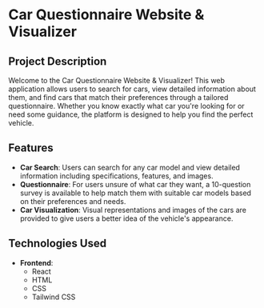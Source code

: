# Car Questionnaire Website & Visualizer

## Project Description

Welcome to the Car Questionnaire Website & Visualizer! This web application allows users to search for cars, view detailed information about them, and find cars that match their preferences through a tailored questionnaire. Whether you know exactly what car you're looking for or need some guidance, the platform is designed to help you find the perfect vehicle.

## Features

- **Car Search**: Users can search for any car model and view detailed information including specifications, features, and images.
- **Questionnaire**: For users unsure of what car they want, a 10-question survey is available to help match them with suitable car models based on their preferences and needs.
- **Car Visualization**: Visual representations and images of the cars are provided to give users a better idea of the vehicle's appearance.

## Technologies Used

- **Frontend**: 
  - React
  - HTML
  - CSS
  - Tailwind CSS
